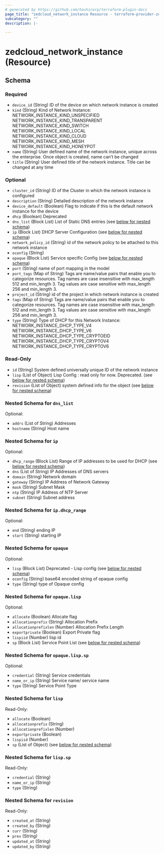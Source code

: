 ```yaml
---
# generated by https://github.com/hashicorp/terraform-plugin-docs
page_title: "zedcloud_network_instance Resource - terraform-provider-zedcloud"
subcategory: ""
description: |-
  
---
```


# zedcloud_network_instance (Resource)





<!-- schema generated by tfplugindocs -->
## Schema

### Required

- `device_id` (String) ID of the device on which network instance is created
- `kind` (String) Kind of Network Instance:
NETWORK_INSTANCE_KIND_UNSPECIFIED
NETWORK_INSTANCE_KIND_TRANSPARENT
NETWORK_INSTANCE_KIND_SWITCH
NETWORK_INSTANCE_KIND_LOCAL
NETWORK_INSTANCE_KIND_CLOUD
NETWORK_INSTANCE_KIND_MESH
NETWORK_INSTANCE_KIND_HONEYPOT
- `name` (String) User defined name of the network instance, unique across the enterprise. Once object is created, name can’t be changed
- `title` (String) User defined title of the network instance. Title can be changed at any time

### Optional

- `cluster_id` (String) ID of the Cluster in which the network instance is configured
- `description` (String) Detailed description of the network instance
- `device_default` (Boolean) Flag to indicate if this is the default network instance for the device
- `dhcp` (Boolean) Deprecated
- `dns_list` (Block List) List of Static DNS entries (see [below for nested schema](#nestedblock--dns_list))
- `ip` (Block List) DHCP Server Configuration (see [below for nested schema](#nestedblock--ip))
- `network_policy_id` (String) id of the network policy to be attached to this network instance
- `oconfig` (String)
- `opaque` (Block List) Service specific Config (see [below for nested schema](#nestedblock--opaque))
- `port` (String) name of port mapping in the model
- `port_tags` (Map of String) Tags are name/value pairs that enable you to categorize resources. Tag names are case insensitive with max_length 512 and min_length 3. Tag values are case sensitive with max_length 256 and min_length 3.
- `project_id` (String) id of the project in which network instance is created
- `tags` (Map of String) Tags are name/value pairs that enable you to categorize resources. Tag names are case insensitive with max_length 512 and min_length 3. Tag values are case sensitive with max_length 256 and min_length 3.
- `type` (String) Type of DHCP for this Network Instance:
NETWORK_INSTANCE_DHCP_TYPE_V4
NETWORK_INSTANCE_DHCP_TYPE_V6
NETWORK_INSTANCE_DHCP_TYPE_CRYPTOEID
NETWORK_INSTANCE_DHCP_TYPE_CRYPTOV4
NETWORK_INSTANCE_DHCP_TYPE_CRYPTOV6

### Read-Only

- `id` (String) System defined universally unique ID of the network instance
- `lisp` (List of Object) Lisp Config : read only for now. Deprecated. (see [below for nested schema](#nestedatt--lisp))
- `revision` (List of Object) system defined info for the object (see [below for nested schema](#nestedatt--revision))

<a id="nestedblock--dns_list"></a>
### Nested Schema for `dns_list`

Optional:

- `addrs` (List of String) Addresses
- `hostname` (String) Host name


<a id="nestedblock--ip"></a>
### Nested Schema for `ip`

Optional:

- `dhcp_range` (Block List) Range of IP addresses to be used for DHCP (see [below for nested schema](#nestedblock--ip--dhcp_range))
- `dns` (List of String) IP Addresses of DNS servers
- `domain` (String) Network domain
- `gateway` (String) IP Address of Network Gateway
- `mask` (String) Subnet Mask
- `ntp` (String) IP Address of NTP Server
- `subnet` (String) Subnet address

<a id="nestedblock--ip--dhcp_range"></a>
### Nested Schema for `ip.dhcp_range`

Optional:

- `end` (String) ending IP
- `start` (String) starting IP



<a id="nestedblock--opaque"></a>
### Nested Schema for `opaque`

Optional:

- `lisp` (Block List) Deprecated - Lisp config (see [below for nested schema](#nestedblock--opaque--lisp))
- `oconfig` (String) base64 encoded string of opaque config
- `type` (String) type of Opaque config

<a id="nestedblock--opaque--lisp"></a>
### Nested Schema for `opaque.lisp`

Optional:

- `allocate` (Boolean) Allocate flag
- `allocationprefix` (String) Allocation Prefix
- `allocationprefixlen` (Number) Allocation Prefix Length
- `exportprivate` (Boolean) Export Private flag
- `lispiid` (Number) lisp id
- `sp` (Block List) Service Point List (see [below for nested schema](#nestedblock--opaque--lisp--sp))

<a id="nestedblock--opaque--lisp--sp"></a>
### Nested Schema for `opaque.lisp.sp`

Optional:

- `credential` (String) Service credentials
- `name_or_ip` (String) Service name/ service name
- `type` (String) Service Point Type




<a id="nestedatt--lisp"></a>
### Nested Schema for `lisp`

Read-Only:

- `allocate` (Boolean)
- `allocationprefix` (String)
- `allocationprefixlen` (Number)
- `exportprivate` (Boolean)
- `lispiid` (Number)
- `sp` (List of Object) (see [below for nested schema](#nestedobjatt--lisp--sp))

<a id="nestedobjatt--lisp--sp"></a>
### Nested Schema for `lisp.sp`

Read-Only:

- `credential` (String)
- `name_or_ip` (String)
- `type` (String)



<a id="nestedatt--revision"></a>
### Nested Schema for `revision`

Read-Only:

- `created_at` (String)
- `created_by` (String)
- `curr` (String)
- `prev` (String)
- `updated_at` (String)
- `updated_by` (String)
